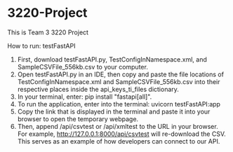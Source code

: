 # 3220-Project
This is Team 3 3220 Project



How to run: testFastAPI

1) First, download testFastAPI.py, TestConfigInNamespace.xml, and SampleCSVFile_556kb.csv to your computer.
2) Open testFastAPI.py in an IDE, then copy and paste the file locations of TestConfigInNamespace.xml and
   SampleCSVFile_556kb.csv into their respective places inside the api_keys_ti_files dictionary.
3) In your terminal, enter: pip install "fastapi[all]". 
4) To run the application, enter into the terminal: uvicorn testFastAPI:app
5) Copy the link that is displayed in the terminal and paste it into your browser to open the temporary webpage.
6) Then, append /api/csvtest or /api/xmltest to the URL in your browser.
For example, http://127.0.0.1:8000/api/csvtest will re-download the CSV. 
This serves as an example of how developers can connect to our API.
